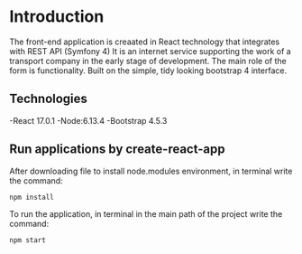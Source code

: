 # Introduction

The front-end application is creaated in React technology that integrates with REST API (Symfony 4)
It is an internet service supporting the work of a transport company in the early stage of development.
The main role of the form is functionality. Built on the simple, tidy looking bootstrap 4 interface.


## Technologies

-React 17.0.1
-Node:6.13.4
-Bootstrap 4.5.3

## Run applications by create-react-app

After downloading file to install node.modules environment, in terminal write the command:

```bash
npm install
```

To run the application, in terminal in the main path of the project write the command:

```bash
npm start
```

